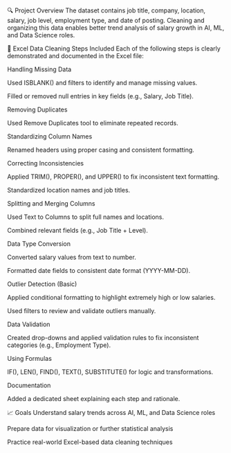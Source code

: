 🔍 Project Overview
The dataset contains job title, company, location, salary, job level, employment type, and date of posting. Cleaning and organizing this data enables better trend analysis of salary growth in AI, ML, and Data Science roles.

🔧 Excel Data Cleaning Steps Included
Each of the following steps is clearly demonstrated and documented in the Excel file:

Handling Missing Data

Used ISBLANK() and filters to identify and manage missing values.

Filled or removed null entries in key fields (e.g., Salary, Job Title).

Removing Duplicates

Used Remove Duplicates tool to eliminate repeated records.

Standardizing Column Names

Renamed headers using proper casing and consistent formatting.

Correcting Inconsistencies

Applied TRIM(), PROPER(), and UPPER() to fix inconsistent text formatting.

Standardized location names and job titles.

Splitting and Merging Columns

Used Text to Columns to split full names and locations.

Combined relevant fields (e.g., Job Title + Level).

Data Type Conversion

Converted salary values from text to number.

Formatted date fields to consistent date format (YYYY-MM-DD).

Outlier Detection (Basic)

Applied conditional formatting to highlight extremely high or low salaries.

Used filters to review and validate outliers manually.

Data Validation

Created drop-downs and applied validation rules to fix inconsistent categories (e.g., Employment Type).

Using Formulas

IF(), LEN(), FIND(), TEXT(), SUBSTITUTE() for logic and transformations.

Documentation

Added a dedicated sheet explaining each step and rationale.

📈 Goals
Understand salary trends across AI, ML, and Data Science roles

Prepare data for visualization or further statistical analysis

Practice real-world Excel-based data cleaning techniques

